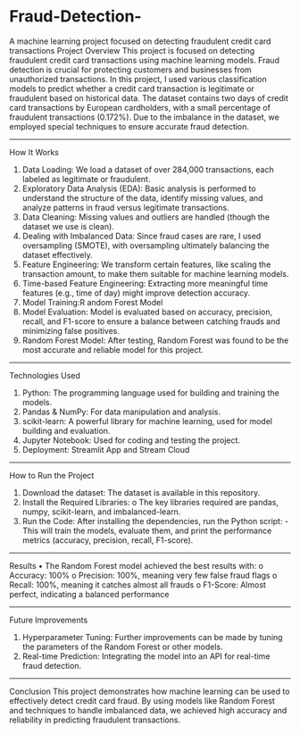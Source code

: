 # Fraud-Detection-

A machine learning project focused on detecting fraudulent credit card transactions
Project Overview
This project is focused on detecting fraudulent credit card transactions using machine learning models. Fraud detection is crucial for protecting customers and businesses from unauthorized transactions. In this project, I used various classification models to predict whether a credit card transaction is legitimate or fraudulent based on historical data.
The dataset contains two days of credit card transactions by European cardholders, with a small percentage of fraudulent transactions (0.172%). Due to the imbalance in the dataset, we employed special techniques to ensure accurate fraud detection.
________________________________________
How It Works
1.	Data Loading: We load a dataset of over 284,000 transactions, each labeled as legitimate or fraudulent.
2.	Exploratory Data Analysis (EDA): Basic analysis is performed to understand the structure of the data, identify missing values, and analyze patterns in fraud versus legitimate transactions.
3.	Data Cleaning: Missing values and outliers are handled (though the dataset we use is clean).
4.	Dealing with Imbalanced Data: Since fraud cases are rare, I used oversampling (SMOTE), with oversampling ultimately balancing the dataset effectively.
5.	Feature Engineering: We transform certain features, like scaling the transaction amount, to make them suitable for machine learning models.
6.	Time-based Feature Engineering: Extracting more meaningful time features (e.g., time of day) might improve detection accuracy.
7.	Model Training:R andom Forest Model
8.	Model Evaluation: Model is evaluated based on accuracy, precision, recall, and F1-score to ensure a balance between catching frauds and minimizing false positives.
9.	Random Forest Model: After testing, Random Forest was found to be the most accurate and reliable model for this project.
________________________________________
Technologies Used
1.	Python: The programming language used for building and training the models.
2.	Pandas & NumPy: For data manipulation and analysis.
3.	scikit-learn: A powerful library for machine learning, used for model building and evaluation.
4.	Jupyter Notebook: Used for coding and testing the project.
5.	Deployment: Streamlit App and Stream Cloud
________________________________________
How to Run the Project
1.	Download the dataset: The dataset is available in this repository.
2.	Install the Required Libraries:
o	The key libraries required are pandas, numpy, scikit-learn, and imbalanced-learn.
3.	Run the Code: After installing the dependencies, run the Python script: -This will train the models, evaluate them, and print the performance metrics (accuracy, precision, recall, F1-score).
________________________________________
Results
•	The Random Forest model achieved the best results with:
o	Accuracy: 100%
o	Precision: 100%, meaning very few false fraud flags
o	Recall:  100%, meaning it catches almost all frauds
o	F1-Score: Almost perfect, indicating a balanced performance
________________________________________
Future Improvements
1.	Hyperparameter Tuning: Further improvements can be made by tuning the parameters of the Random Forest or other models.
2.	Real-time Prediction: Integrating the model into an API for real-time fraud detection.
________________________________________
Conclusion
This project demonstrates how machine learning can be used to effectively detect credit card fraud. By using models like Random Forest and techniques to handle imbalanced data, we achieved high accuracy and reliability in predicting fraudulent transactions.

